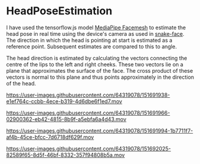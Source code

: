 # HeadPoseEstimation

I have used the tensorflow.js model <a href="https://github.com/tensorflow/tfjs-models/tree/master/facemesh">MediaPipe Facemesh</a> to estimate 
the head pose in real time using the device's camera as used in <a href="https://github.com/paruby/snake-face">snake-face</a>.
The direction in which the head is pointing at start is estimated as a reference point. 
Subsequent estimates are compared to this to angle.


The head direction is estimated by calculating the vectors connecting
the centre of the lips to the left and right cheeks. These two vectors lie
on a plane that approximates the surface of the face. The cross product of these
vectors is normal to this plane and thus points approximately in the direction
of the head.


https://user-images.githubusercontent.com/64319078/151691938-e1ef764c-ccbb-4ece-b319-4d6dbe6f1ed7.mov

https://user-images.githubusercontent.com/64319078/151691966-02900362-eb42-4815-8b9f-a5ebfa6a4d43.mov

https://user-images.githubusercontent.com/64319078/151691994-1b7711f7-af4b-45ce-bfcc-7d6718df629f.mov

https://user-images.githubusercontent.com/64319078/151692025-82589f65-8d5f-46bf-8332-357f94808b5a.mov

